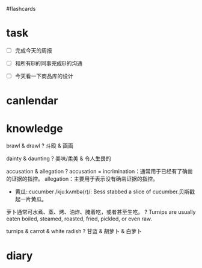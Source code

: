 #flashcards 

# task
- [ ] 完成今天的周报
- [ ] 和所有EI的同事完成EI的沟通
- [ ] 今天看一下商品库的设计


# canlendar

# knowledge

brawl & drawl
?
斗殴 & 画画 <!--SR:!2023-02-06-06-32,2.5,250-->

dainty & daunting
?
美味/柔美 & 令人生畏的 <!--SR:!2023-02-06-06-30,2.5,250-->

accusation & allegation
?
accusation = incrimination：通常用于已经有了确凿的证据的指控。
allegation：主要用于表示没有确凿证据的指控。

- 黄瓜::cucumber /kjuːkʌmbə(r)/: Bess stabbed a slice of cucumber.贝斯戳起一片黄瓜。 <!--SR:!2023-02-06-06-32,2.5,250-->

萝卜通常可水煮、蒸、烤、油炸、腌着吃，或者甚至生吃。
?
Turnips are usually eaten boiled, steamed, roasted, fried, pickled, or even raw.  <!--SR:!2023-02-04-18-31,1,230-->

turnips & carrot & white radish
?
甘蓝 & 胡萝卜 & 白萝卜 <!--SR:!2023-02-06-06-32,2.5,250-->

# diary